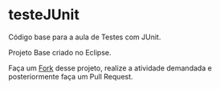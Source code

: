 # testeJUnit
Código base para a aula de Testes com JUnit.

Projeto Base criado no Eclipse. 

Faça um [Fork](https://www.youtube.com/watch?v=q-QTbNu8Ybc) desse projeto, realize a atividade demandada e posteriormente faça um Pull Request.


